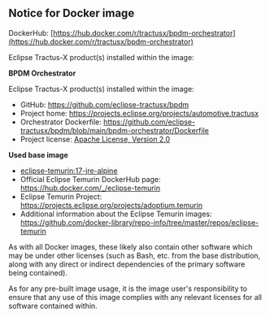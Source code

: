 ## Notice for Docker image

DockerHub: [https://hub.docker.com/r/tractusx/bpdm-orchestrator](https://hub.docker.com/r/tractusx/bpdm-orchestrator)

Eclipse Tractus-X product(s) installed within the image:

**BPDM Orchestrator**

Eclipse Tractus-X product(s) installed within the image:

- GitHub: https://github.com/eclipse-tractusx/bpdm 
- Project home: https://projects.eclipse.org/projects/automotive.tractusx
- Orchestrator Dockerfile: https://github.com/eclipse-tractusx/bpdm/blob/main/bpdm-orchestrator/Dockerfile
- Project license: [Apache License, Version 2.0](https://github.com/eclipse-tractusx/bpdm/blob/main/LICENSE)


**Used base image**

- [eclipse-temurin:17-jre-alpine](https://github.com/adoptium/containers)
- Official Eclipse Temurin DockerHub page: https://hub.docker.com/_/eclipse-temurin
- Eclipse Temurin Project: https://projects.eclipse.org/projects/adoptium.temurin
- Additional information about the Eclipse Temurin images: https://github.com/docker-library/repo-info/tree/master/repos/eclipse-temurin


As with all Docker images, these likely also contain other software which may be under other licenses
(such as Bash, etc. from the base distribution, along with any direct or indirect dependencies of the primary software being contained).

As for any pre-built image usage, it is the image user's responsibility to ensure that any use of this image complies with any relevant licenses for all software contained within.